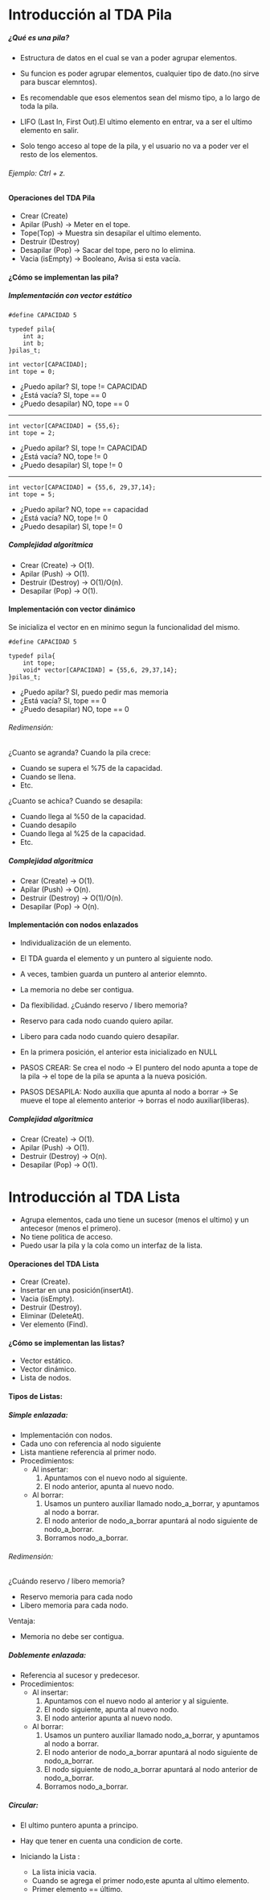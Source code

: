 # Introducción al TDA Pila
##### ¿Qué es una pila?

* Estructura de datos en el cual se van a poder agrupar elementos.

* Su funcion es poder agrupar elementos, cualquier tipo de dato.(no sirve para buscar elemntos).

* Es recomendable que esos elementos sean del mismo tipo, a lo largo de toda la pila.

* LIFO (Last In, First Out).El ultimo elemento en entrar, va a ser el ultimo elemento en salir.

* Solo tengo acceso al tope de la pila, y el usuario no va a poder ver el resto de los elementos.

###### Ejemplo: Ctrl + z.

#### Operaciones del TDA Pila
* Crear (Create)
* Apilar (Push) -> Meter en el tope.
* Tope(Top) -> Muestra sin desapilar el ultimo elemento.
* Destruir (Destroy)
* Desapilar (Pop) -> Sacar del tope, pero no lo elimina.
* Vacia (isEmpty) -> Booleano, Avisa si esta vacía.

#### ¿Cómo se implementan las pila?

##### Implementación con vector estático
    #define CAPACIDAD 5

    typedef pila{
        int a;
        int b;
    }pilas_t;

    int vector[CAPACIDAD];
    int tope = 0;
- ¿Puedo apilar? SI, tope != CAPACIDAD
- ¿Está vacía? SI, tope == 0
- ¿Puedo desapilar) NO, tope == 0

---------------------------------

    int vector[CAPACIDAD] = {55,6};
    int tope = 2;
- ¿Puedo apilar? SI, tope != CAPACIDAD
- ¿Está vacía? NO, tope != 0
- ¿Puedo desapilar) SI, tope != 0

---------------------------------

    int vector[CAPACIDAD] = {55,6, 29,37,14};
    int tope = 5;
- ¿Puedo apilar? NO, tope == capacidad
- ¿Está vacía? NO, tope != 0
- ¿Puedo desapilar) SI, tope != 0

##### Complejidad algoritmica

* Crear (Create) -> O(1).
* Apilar (Push) -> O(1).
* Destruir (Destroy) -> O(1)/O(n).
* Desapilar (Pop) -> O(1).

#### Implementación con vector dinámico
Se inicializa el vector en  en minimo segun la funcionalidad del mismo.

    #define CAPACIDAD 5

    typedef pila{
        int tope;
        void* vector[CAPACIDAD] = {55,6, 29,37,14};
    }pilas_t;

- ¿Puedo apilar? SI, puedo pedir mas memoria 
- ¿Está vacía? SI, tope == 0
- ¿Puedo desapilar) NO, tope == 0

###### Redimensión: 

¿Cuanto se agranda? Cuando la pila crece:

- Cuando  se supera el %75 de la capacidad.
- Cuando se llena.
- Etc.

¿Cuanto se achica? Cuando se desapila:
- Cuando llega al %50 de la capacidad.
- Cuando desapilo
- Cuando llega al %25 de la capacidad.
- Etc.

##### Complejidad algoritmica

* Crear (Create) -> O(1).
* Apilar (Push) -> O(n).
* Destruir (Destroy) -> O(1)/O(n).
* Desapilar (Pop) -> O(n).

#### Implementación con nodos enlazados
* Individualización de un elemento.
* El TDA  guarda el elemento y un puntero al siguiente nodo.
* A veces, tambien guarda un puntero al anterior elemnto.
* La memoria no debe ser contigua.
* Da flexibilidad.
¿Cuándo reservo / libero memoria?
* Reservo para cada nodo cuando quiero apilar.
* Libero para cada nodo cuando quiero desapilar.
* En la primera posición, el anterior esta inicializado en NULL

* PASOS CREAR:  Se crea el nodo -> El puntero del nodo apunta a tope de la pila -> el tope de la pila se apunta a la nueva posición.
* PASOS DESAPILA: Nodo auxilia que apunta al nodo a borrar -> Se mueve el tope al elemento anterior -> borras el nodo auxiliar(liberas).

##### Complejidad algoritmica

* Crear (Create) -> O(1).
* Apilar (Push) -> O(1).
* Destruir (Destroy) -> O(n).
* Desapilar (Pop) -> O(1).

# Introducción al TDA Lista
* Agrupa elementos, cada uno tiene un sucesor (menos el ultimo) y un antecesor (menos el primero).
* No tiene politica de acceso.
* Puedo usar la pila y la cola como un interfaz de la lista.
#### Operaciones del TDA Lista  
* Crear (Create).
* Insertar en una posición(insertAt).
* Vacia (isEmpty).
* Destruir (Destroy).
* Eliminar (DeleteAt).
* Ver elemento (Find).

#### ¿Cómo se implementan las listas?

* Vector estático.
* Vector dinámico.
* Lista de nodos.

#### Tipos de Listas:
##### Simple enlazada:
* Implementación con nodos.
* Cada uno con referencia al nodo siguiente
* Lista mantiene referencia al primer nodo.
* Procedimientos:
    - Al insertar:
        1. Apuntamos con el nuevo nodo al  siguiente.
        2. El nodo anterior, apunta al nuevo nodo.
     - Al borrar:
        1. Usamos un puntero auxiliar llamado nodo_a_borrar, y apuntamos al nodo a borrar.
        2. El nodo anterior de nodo_a_borrar apuntará al nodo siguiente de nodo_a_borrar.
        3. Borramos nodo_a_borrar.

###### Redimensión:
¿Cuándo reservo / libero memoria?

* Reservo memoria para cada nodo
* Libero memoria para cada nodo.

Ventaja:
* Memoria no debe ser contigua.

##### Doblemente enlazada:
* Referencia al sucesor y predecesor.
* Procedimientos:
    - Al insertar:
        1. Apuntamos con el nuevo nodo al anterior y al siguiente.
        2. El nodo siguiente, apunta al nuevo nodo.
        3. El nodo anterior  apunta al nuevo nodo.
    - Al borrar:
        1. Usamos un puntero auxiliar llamado nodo_a_borrar, y apuntamos al nodo a borrar.
        2. El nodo anterior de nodo_a_borrar apuntará al nodo siguiente de nodo_a_borrar.
        3. El nodo siguiente de nodo_a_borrar apuntará al nodo anterior de nodo_a_borrar.
        4. Borramos nodo_a_borrar.

##### Circular:
* El ultimo puntero apunta a principo. 
* Hay que tener en cuenta una condicion de corte.

* Iniciando la Lista :
    -  La lista inicia vacia.
    -  Cuando se agrega el primer nodo,este apunta al ultimo elemento.
    -  Primer elemento == último.